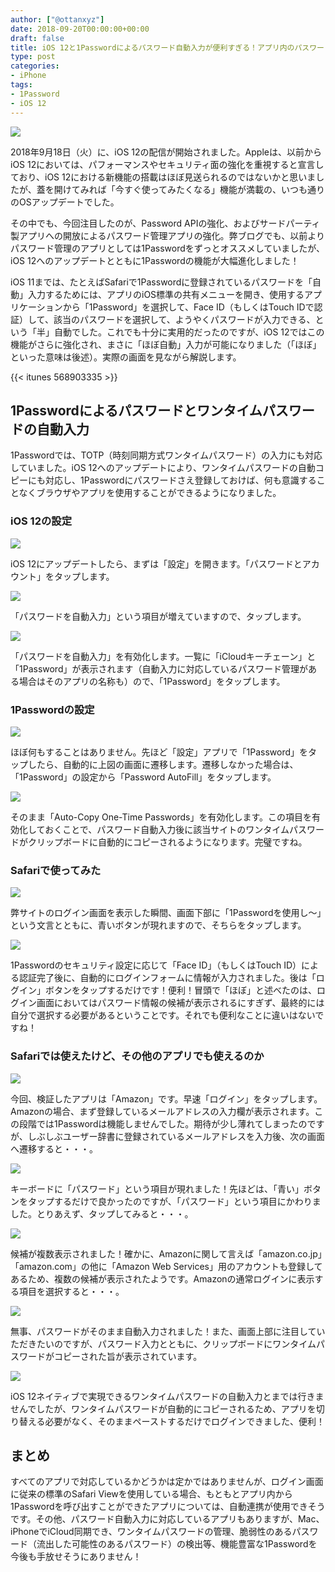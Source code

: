 ```yaml
---
author: ["@ottanxyz"]
date: 2018-09-20T00:00:00+00:00
draft: false
title: iOS 12と1Passwordによるパスワード自動入力が便利すぎる！アプリ内のパスワード入力でも使用可能
type: post
categories:
- iPhone
tags:
- 1Password
- iOS 12
---
```


![](180920-5ba375ba9cf1c.jpg)






2018年9月18日（火）に、iOS 12の配信が開始されました。Appleは、以前からiOS 12においては、パフォーマンスやセキュリティ面の強化を重視すると宣言しており、iOS 12における新機能の搭載はほぼ見送られるのではないかと思いましたが、蓋を開けてみれば「今すぐ使ってみたくなる」機能が満載の、いつも通りのOSアップデートでした。




その中でも、今回注目したのが、Password APIの強化、およびサードパーティ製アプリへの開放によるパスワード管理アプリの強化。弊ブログでも、以前よりパスワード管理のアプリとしては1Passwordをずっとオススメしていましたが、iOS 12へのアップデートとともに1Passwordの機能が大幅進化しました！





iOS 11までは、たとえばSafariで1Passwordに登録されているパスワードを「自動」入力するためには、アプリのiOS標準の共有メニューを開き、使用するアプリケーションから「1Password」を選択して、Face ID（もしくはTouch IDで認証）して、該当のパスワードを選択して、ようやくパスワードが入力できる、という「半」自動でした。これでも十分に実用的だったのですが、iOS 12ではこの機能がさらに強化され、まさに「ほぼ自動」入力が可能になりました（「ほぼ」といった意味は後述）。実際の画面を見ながら解説します。



{{< itunes 568903335 >}}



## 1Passwordによるパスワードとワンタイムパスワードの自動入力





1Passwordでは、TOTP（時刻同期方式ワンタイムパスワード）の入力にも対応していました。iOS 12へのアップデートにより、ワンタイムパスワードの自動コピーにも対応し、1Passwordにパスワードさえ登録しておけば、何も意識することなくブラウザやアプリを使用することができるようになりました。





### iOS 12の設定





![](180920-5ba375c3e97f3.png)






iOS 12にアップデートしたら、まずは「設定」を開きます。「パスワードとアカウント」をタップします。





![](180920-5ba375ca0f0ed.png)






「パスワードを自動入力」という項目が増えていますので、タップします。





![](180920-5ba375d0218db.png)






「パスワードを自動入力」を有効化します。一覧に「iCloudキーチェーン」と「1Password」が表示されます（自動入力に対応しているパスワード管理がある場合はそのアプリの名称も）ので、「1Password」をタップします。





### 1Passwordの設定





![](180920-5ba375d6f0545.png)






ほぼ何もすることはありません。先ほど「設定」アプリで「1Password」をタップしたら、自動的に上図の画面に遷移します。遷移しなかった場合は、「1Password」の設定から「Password AutoFill」をタップします。





![](180920-5ba375df0bdad.png)






そのまま「Auto-Copy One-Time Passwords」を有効化します。この項目を有効化しておくことで、パスワード自動入力後に該当サイトのワンタイムパスワードがクリップボードに自動的にコピーされるようになります。完璧ですね。





### Safariで使ってみた





![](180920-5ba375e8c4266.png)






弊サイトのログイン画面を表示した瞬間、画面下部に「1Passwordを使用し〜」という文言とともに、青いボタンが現れますので、そちらをタップします。





![](180920-5ba375f046025.png)






1Passwordのセキュリティ設定に応じて「Face ID」（もしくはTouch ID）による認証完了後に、自動的にログインフォームに情報が入力されました。後は「ログイン」ボタンをタップするだけです！便利！冒頭で「ほぼ」と述べたのは、ログイン画面においてはパスワード情報の候補が表示されるにすぎず、最終的には自分で選択する必要があるということです。それでも便利なことに違いはないですね！





### Safariでは使えたけど、その他のアプリでも使えるのか





![](180920-5ba375f87feae.png)






今回、検証したアプリは「Amazon」です。早速「ログイン」をタップします。Amazonの場合、まず登録しているメールアドレスの入力欄が表示されます。この段階では1Passwordは機能しませんでした。期待が少し薄れてしまったのですが、しぶしぶユーザー辞書に登録されているメールアドレスを入力後、次の画面へ遷移すると・・・。





![](180920-5ba37623950f5.png)






キーボードに「パスワード」という項目が現れました！先ほどは、「青い」ボタンをタップするだけで良かったのですが、「パスワード」という項目にかわりました。とりあえず、タップしてみると・・・。





![](180920-5ba37665553ce.png)






候補が複数表示されました！確かに、Amazonに関して言えば「amazon.co.jp」「amazon.com」の他に「Amazon Web Services」用のアカウントも登録してあるため、複数の候補が表示されたようです。Amazonの通常ログインに表示する項目を選択すると・・・。





![](180920-5ba37689369af.png)






無事、パスワードがそのまま自動入力されました！また、画面上部に注目していただきたいのですが、パスワード入力とともに、クリップボードにワンタイムパスワードがコピーされた旨が表示されています。





![](180920-5ba376926671f.png)






iOS 12ネイティブで実現できるワンタイムパスワードの自動入力とまでは行きませんでしたが、ワンタイムパスワードが自動的にコピーされるため、アプリを切り替える必要がなく、そのままペーストするだけでログインできました、便利！





## まとめ





すべてのアプリで対応しているかどうかは定かではありませんが、ログイン画面に従来の標準のSafari Viewを使用している場合、もともとアプリ内から1Passwordを呼び出すことができたアプリについては、自動連携が使用できそうです。その他、パスワード自動入力に対応しているアプリもありますが、Mac、iPhoneでiCloud同期でき、ワンタイムパスワードの管理、脆弱性のあるパスワード（流出した可能性のあるパスワード）の検出等、機能豊富な1Passwordを今後も手放せそうにありません！
